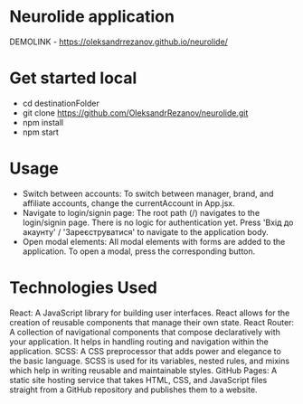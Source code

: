 # Neurolide application

DEMOLINK - https://oleksandrrezanov.github.io/neurolide/

# Get started local

- cd destinationFolder
- git clone https://github.com/OleksandrRezanov/neurolide.git
- npm install
- npm start

# Usage

- Switch between accounts: To switch between manager, brand, and affiliate accounts, change the currentAccount in App.jsx.
- Navigate to login/signin page: The root path (/) navigates to the login/signin page. There is no logic for authentication yet. Press 'Вхід до акаунту' / 'Зареєструватися' to navigate to the application body.
- Open modal elements: All modal elements with forms are added to the application. To open a modal, press the corresponding button.

# Technologies Used

React: A JavaScript library for building user interfaces. React allows for the creation of reusable components that manage their own state.
React Router: A collection of navigational components that compose declaratively with your application. It helps in handling routing and navigation within the application.
SCSS: A CSS preprocessor that adds power and elegance to the basic language. SCSS is used for its variables, nested rules, and mixins which help in writing reusable and maintainable styles.
GitHub Pages: A static site hosting service that takes HTML, CSS, and JavaScript files straight from a GitHub repository and publishes them to a website.

